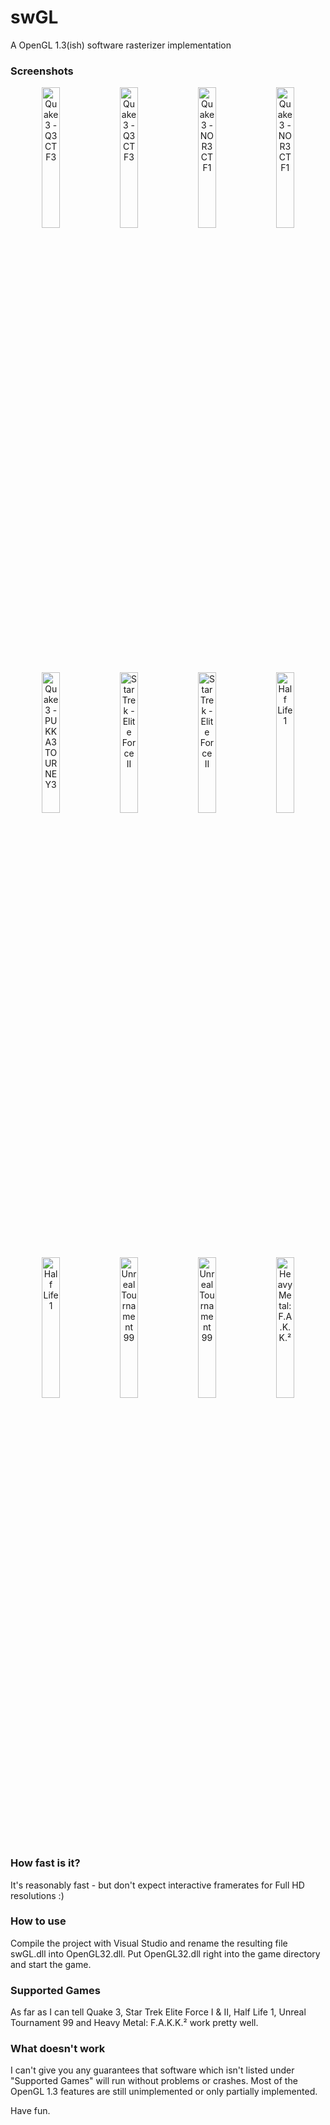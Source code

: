 # swGL
A OpenGL 1.3(ish) software rasterizer implementation

### Screenshots
<p align="center">
  <img src="https://user-images.githubusercontent.com/5739639/33936618-76241022-e000-11e7-8c9c-00dce49acf83.jpg" width="24%" alt="Quake 3 - Q3CTF3" title="Quake 3 - Q3CTF3" /> 
  <img src="https://user-images.githubusercontent.com/5739639/33936619-76436544-e000-11e7-83e8-381c4143cc81.jpg" width="24%" alt="Quake 3 - Q3CTF3" title="Quake 3 - Q3CTF3" /> 
  <img src="https://user-images.githubusercontent.com/5739639/33936620-765ddf14-e000-11e7-8f5c-576b427f487e.jpg" width="24%" alt="Quake 3 - NOR3CTF1" title="Quake 3 - NOR3CTF1" /> 
  <img src="https://user-images.githubusercontent.com/5739639/33936621-76822d9c-e000-11e7-85a5-f366d1122377.jpg" width="24%" alt="Quake 3 - NOR3CTF1" title="Quake 3 - NOR3CTF1" />  
  <img src="https://user-images.githubusercontent.com/5739639/33936623-769f1358-e000-11e7-9e58-ea7e9f841e21.jpg" width="24%" alt="Quake 3 - PUKKA3TOURNEY3" title="Quake 3 - PUKKA3TOURNEY3" /> 
  <img src="https://user-images.githubusercontent.com/5739639/33936624-76b65004-e000-11e7-8a2f-cbe363ab9459.jpg" width="24%" alt="Star Trek - Elite Force II" title="Star Trek - Elite Force II" /> 
  <img src="https://user-images.githubusercontent.com/5739639/33936625-76d4b7b0-e000-11e7-9731-dc3eb1459c53.jpg" width="24%" alt="Star Trek - Elite Force II" title="Star Trek - Elite Force II" /> 
  <img src="https://user-images.githubusercontent.com/5739639/33936626-76f98310-e000-11e7-8293-598596de3470.jpg" width="24%" alt="Half Life 1" title="Half Life 1" />
  <img src="https://user-images.githubusercontent.com/5739639/33936627-7715c714-e000-11e7-919c-a0041f8d3550.jpg" width="24%" alt="Half Life 1" title="Half Life 1" /> 
  <img src="https://user-images.githubusercontent.com/5739639/33936628-773c8dea-e000-11e7-9617-eaeb0fc4c132.jpg" width="24%" alt="Unreal Tournament 99" title="Unreal Tournament 99" /> 
  <img src="https://user-images.githubusercontent.com/5739639/33936629-775d5b74-e000-11e7-820c-b8ff2c836a70.jpg" width="24%" alt="Unreal Tournament 99" title="Unreal Tournament 99" /> 
  <img src="https://user-images.githubusercontent.com/5739639/33936631-777b51e2-e000-11e7-9bc7-7952f3e8b22c.jpg" width="24%" alt="Heavy Metal: F.A.K.K.²" title="Heavy Metal: F.A.K.K.²" />
</p>

### How fast is it?
It's reasonably fast - but don't expect interactive framerates for Full HD resolutions :)

### How to use
Compile the project with Visual Studio and rename the resulting file swGL.dll into OpenGL32.dll. Put OpenGL32.dll right into the game directory and start the game.

### Supported Games
As far as I can tell Quake 3, Star Trek Elite Force I & II, Half Life 1, Unreal Tournament 99 and Heavy Metal: F.A.K.K.² work pretty well.

### What doesn't work
I can't give you any guarantees that software which isn't listed under "Supported Games" will run without problems or crashes. Most of the OpenGL 1.3 features are still unimplemented or only partially implemented.

Have fun.
